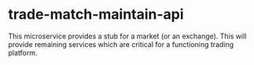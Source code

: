 # trade-match-maintain-api
This microservice provides a stub for a market (or an exchange). This will provide remaining services which are critical for a functioning trading platform.
